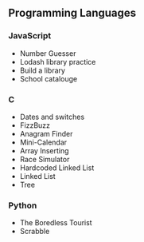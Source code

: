 ## Programming Languages

### JavaScript

- Number Guesser
- Lodash library practice
- Build a library
- School catalouge

### C

- Dates and switches
- FizzBuzz
- Anagram Finder
- Mini-Calendar
- Array Inserting
- Race Simulator
- Hardcoded Linked List
- Linked List
- Tree

### Python

- The Boredless Tourist
- Scrabble
